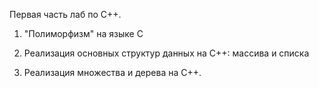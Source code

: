 Первая часть лаб по C++. 

1) "Полиморфизм" на языке С

2) Реализация основных структур данных на С++: массива и списка
   
3) Реализация множества и дерева на С++.
